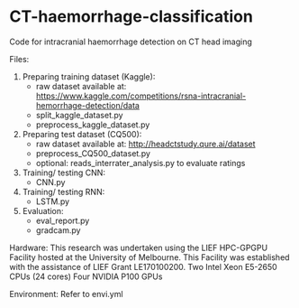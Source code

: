 # CT-haemorrhage-classification

Code for intracranial haemorrhage detection on CT head imaging

Files:
1. Preparing training dataset (Kaggle):
     - raw dataset available at: https://www.kaggle.com/competitions/rsna-intracranial-hemorrhage-detection/data
     - split_kaggle_dataset.py
     - preprocess_kaggle_dataset.py 
2. Preparing test dataset (CQ500):
     - raw dataset available at: http://headctstudy.qure.ai/dataset
     - preprocess_CQ500_dataset.py
     - optional: reads_interrater_analysis.py to evaluate ratings
3. Training/ testing CNN: 
     - CNN.py
4. Training/ testing RNN:
     - LSTM.py
5. Evaluation:
     - eval_report.py
     - gradcam.py

Hardware:
This research was undertaken using the LIEF HPC-GPGPU Facility hosted at the University of Melbourne. This Facility was established with the assistance of LIEF Grant LE170100200. 
Two Intel Xeon E5-2650 CPUs (24 cores)
Four NVIDIA P100 GPUs 

Environment:
Refer to envi.yml


